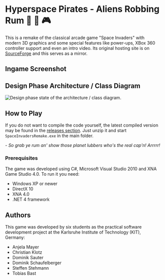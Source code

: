 # Hyperspace Pirates - Aliens Robbing Rum :space_invader: :beer: :video_game:
This is a remake of the classical arcade game "Space Invaders" with modern 3D graphics and some special features like power-ups,
XBox 360 controller support and even an intro video. Its original hosting site is on
[SourceForge](https://sourceforge.net/projects/studi-invaders/) and this serves as a mirror.

## Ingame Screenshot

## Design Phase Architecture / Class Diagram
![](Klassendiagramm.png "Design phase state of the architecture / class diagram.")

## How to Play
If you do not want to compile the code yourself, the latest compiled version may be found in the
[releases section](https://github.com/DominikSauter/SpaceInvadersRemake/releases). Just unzip it
and start `SpaceInvadersRemake.exe` in the main folder.

_\- So grab ye rum an' show those planet lubbers who's the real cap'n! Arrrrr!_

### Prerequisites
The game was developed using C#, Microsoft Visual Studio 2010 and XNA Game Studio 4.0. To run it you need:
  * Windows XP or newer
  * DirectX 10
  * XNA 4.0
  * .NET 4 framework
  
## Authors
This game was developed by six students as the practical software development project at the Karlsruhe Institute
of Technology (KIT), Germany:
  * Anjela Mayer
  * Christian Klotz
  * Dominik Sauter
  * Dominik Schaufelberger
  * Steffen Stehmann
  * Tobias Bast
